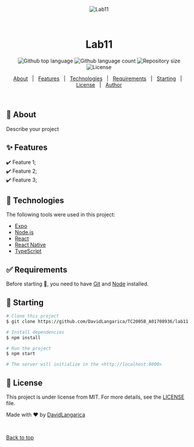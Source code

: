 <div align="center" id="top"> 
  <img src="./.github/app.gif" alt="Lab11" />

&#xa0;

  <!-- <a href="https://lab11.netlify.app">Demo</a> -->
</div>

<h1 align="center">Lab11</h1>

<p align="center">
  <img alt="Github top language" src="https://img.shields.io/github/languages/top/{{YOUR_GITHUB_USERNAME}}/lab11?color=56BEB8">

  <img alt="Github language count" src="https://img.shields.io/github/languages/count/{{YOUR_GITHUB_USERNAME}}/lab11?color=56BEB8">

  <img alt="Repository size" src="https://img.shields.io/github/repo-size/{{YOUR_GITHUB_USERNAME}}/lab11?color=56BEB8">

  <img alt="License" src="https://img.shields.io/github/license/{{YOUR_GITHUB_USERNAME}}/lab11?color=56BEB8">

  <!-- <img alt="Github issues" src="https://img.shields.io/github/issues/{{YOUR_GITHUB_USERNAME}}/lab11?color=56BEB8" /> -->

  <!-- <img alt="Github forks" src="https://img.shields.io/github/forks/{{YOUR_GITHUB_USERNAME}}/lab11?color=56BEB8" /> -->

  <!-- <img alt="Github stars" src="https://img.shields.io/github/stars/{{YOUR_GITHUB_USERNAME}}/lab11?color=56BEB8" /> -->
</p>

<!-- Status -->

<!-- <h4 align="center">
	🚧  Lab11 🚀 Under construction...  🚧
</h4>

<hr> -->

<p align="center">
  <a href="#dart-about">About</a> &#xa0; | &#xa0; 
  <a href="#sparkles-features">Features</a> &#xa0; | &#xa0;
  <a href="#rocket-technologies">Technologies</a> &#xa0; | &#xa0;
  <a href="#white_check_mark-requirements">Requirements</a> &#xa0; | &#xa0;
  <a href="#checkered_flag-starting">Starting</a> &#xa0; | &#xa0;
  <a href="#memo-license">License</a> &#xa0; | &#xa0;
  <a href="https://github.com/{{YOUR_GITHUB_USERNAME}}" target="_blank">Author</a>
</p>

<br>

## :dart: About

Describe your project

## :sparkles: Features

:heavy_check_mark: Feature 1;\
:heavy_check_mark: Feature 2;\
:heavy_check_mark: Feature 3;

## :rocket: Technologies

The following tools were used in this project:

- [Expo](https://expo.io/)
- [Node.js](https://nodejs.org/en/)
- [React](https://pt-br.reactjs.org/)
- [React Native](https://reactnative.dev/)
- [TypeScript](https://www.typescriptlang.org/)

## :white_check_mark: Requirements

Before starting :checkered_flag:, you need to have [Git](https://git-scm.com) and [Node](https://nodejs.org/en/) installed.

## :checkered_flag: Starting

```bash
# Clone this project
$ git clone https://github.com/DavidLangarica/TC2005B_A01708936/lab11

# Install dependencies
$ npm install

# Run the project
$ npm start

# The server will initialize in the <http://localhost:8000>
```

## :memo: License

This project is under license from MIT. For more details, see the [LICENSE](LICENSE.md) file.

Made with :heart: by <a href="https://github.com/DavidLangarica" target="_blank">DavidLangarica</a>

&#xa0;

<a href="#top">Back to top</a>
